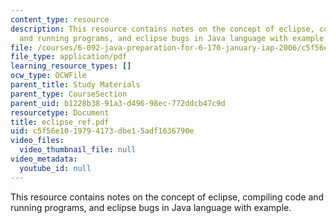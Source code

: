 ```yaml
---
content_type: resource
description: This resource contains notes on the concept of eclipse, compiling code
  and running programs, and eclipse bugs in Java language with example.
file: /courses/6-092-java-preparation-for-6-170-january-iap-2006/c5f56e1019794173dbe15adf1636790e_eclipse_ref.pdf
file_type: application/pdf
learning_resource_types: []
ocw_type: OCWFile
parent_title: Study Materials
parent_type: CourseSection
parent_uid: b1228b38-91a3-d496-98ec-772ddcb47c9d
resourcetype: Document
title: eclipse_ref.pdf
uid: c5f56e10-1979-4173-dbe1-5adf1636790e
video_files:
  video_thumbnail_file: null
video_metadata:
  youtube_id: null
---
```

This resource contains notes on the concept of eclipse, compiling code and running programs, and eclipse bugs in Java language with example.

